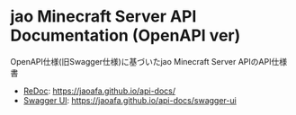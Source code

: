 # jao Minecraft Server API Documentation (OpenAPI ver)

OpenAPI仕様(旧Swagger仕様)に基づいたjao Minecraft Server APIのAPI仕様書

- [ReDoc](https://github.com/Redocly/redoc): https://jaoafa.github.io/api-docs/
- [Swagger UI](https://swagger.io/tools/swagger-ui/): https://jaoafa.github.io/api-docs/swagger-ui
